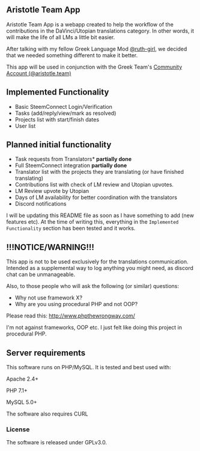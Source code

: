 ## Aristotle Team App

Aristotle Team App is a webapp created to help the workflow of the contributions in the DaVinci/Utopian translations category. In other words, it will make the life of all LMs a little bit easier.

After talking with my fellow Greek Language Mod [@ruth-girl](https://www.steemit.com/@ruth-girl), we decided that we needed something different to make it better.

This app will be used in conjunction with the Greek Team's [Community Account (@aristotle.team)](https://www.steemit.com/@aristotle.team)

## Implemented Functionality

- Basic SteemConnect Login/Verification
- Tasks (add/reply/view/mark as resolved)
- Projects list with start/finish dates
- User list

## Planned initial functionality

- Task requests from Translators* **partially done**
- Full SteemConnect integration **partially done**
- Translator list with the projects they are translating (or have finished translating)
- Contributions list with check of LM review and Utopian upvotes.
- LM Review upvote by Utopian
- Days of LM availability for better coordination with the translators
- Discord notifications

I will be updating this README file as soon as I have something to add (new features etc). At the time of writing this, everything in the `Implemented Functionality` section has been tested and it works.

## !!!NOTICE/WARNING!!!

This app is not to be used exclusively for the translations communication. Intended as a supplemental way to log anything you might need, as discord chat can be unmanageable.

Also, to those people who will ask the following (or similar) questions:

- Why not use framework X?
- Why are you using procedural PHP and not OOP?

Please read this: http://www.phpthewrongway.com/

I'm not against frameworks, OOP etc. I just felt like doing this project in procedural PHP.

## Server requirements

This software runs on PHP/MySQL. It is tested and best used with:

Apache 2.4+

PHP 7.1+

MySQL 5.0+

The software also requires CURL

### License

The software is released under GPLv3.0.